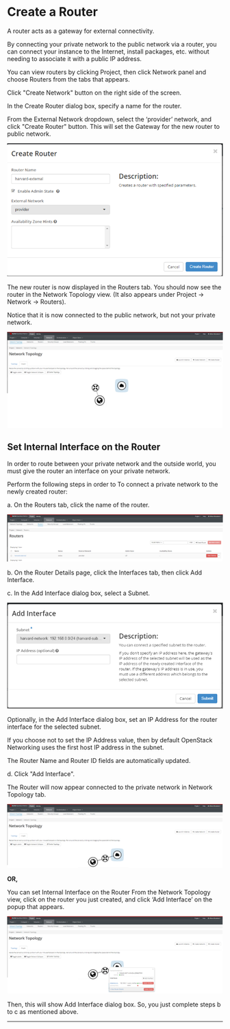 # Create a Router

A router acts as a gateway for external connectivity.

By connecting your private network to the public network via a router, you can
connect your instance to the Internet,
install packages, etc. without needing to associate it with a public IP address.

You can view routers by clicking Project, then click Network panel and choose
Routers from the tabs that appears.

Click "Create Network" button on the right side of the screen.

In the Create Router dialog box, specify a name for the router.

From the External Network dropdown, select the ‘provider’ network, and click
"Create Router" button. This will set the Gateway for the new router to public network.

![Create Router](images/create_router.png)

The new router is now displayed in the Routers tab. You should now see the
router in the Network Topology view. (It also appears under Project -> Network
-> Routers).

Notice that it is now connected to the public network, but not your private network.

![Router in Network](images/network_router.png)

## Set Internal Interface on the Router

In order to route between your private network and the outside world, you must
give the router an interface on your private network.

Perform the following steps in order to To connect a private network to the
newly created router:

a. On the Routers tab, click the name of the router.

![Routers](images/routers.png)

b. On the Router Details page, click the Interfaces tab, then click Add Interface.

c. In the Add Interface dialog box, select a Subnet.

![Add Interface](images/router_add_interface.png)

Optionally, in the Add Interface dialog box, set an IP Address for the router
interface for the selected subnet.

If you choose not to set the IP Address value, then by default OpenStack
Networking uses the first host IP address in the subnet.

The Router Name and Router ID fields are automatically updated.

d. Click "Add Interface".

The Router will now appear connected to the private network in Network Topology tab.

![Router connected to Private Network](images/router_private_network_topology.png)

**OR,**

You can set Internal Interface on the Router From the Network Topology view,
click on the router you just created, and click ‘Add Interface’ on the popup
that appears.

![Add Interface from Network Topology](images/router_add_interface_from_topology.png)

Then, this will show Add Interface dialog box. So, you just complete steps b to
c as mentioned above.

---

